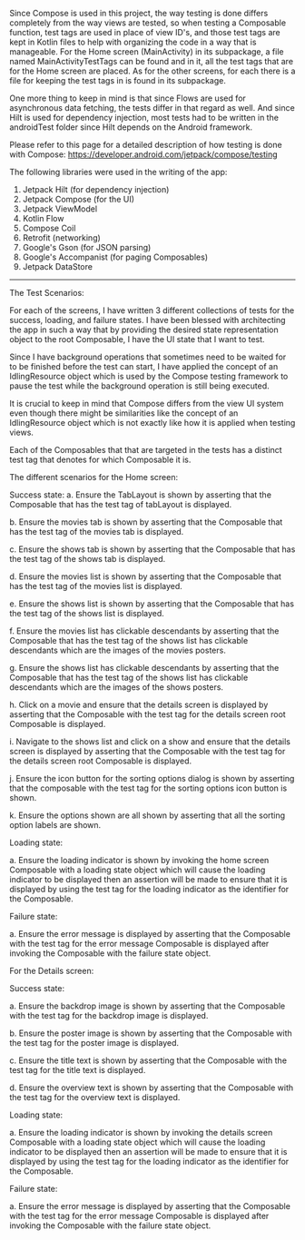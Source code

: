 Since Compose is used in this project, the way testing is done differs completely from the way views
are tested, so when testing a Composable function, test tags are used in place of view ID's, and
those test tags are kept in Kotlin files to help with organizing the code in a way that is
manageable. For the Home screen (MainActivity) in its subpackage, a file named MainActivityTestTags
can be found and in it, all the test tags that are for the Home screen are placed. As for the other
screens, for each there is a file for keeping the test tags in is found in its subpackage.

One more thing to keep in mind is that since Flows are used for asynchronous data fetching, the
tests differ in that regard as well. And since Hilt is used for dependency injection, most tests had
to be written in the androidTest folder since Hilt depends on the Android framework.

Please refer to this page for a detailed description of how testing is done with Compose:
https://developer.android.com/jetpack/compose/testing

The following libraries were used in the writing of the app:

1. Jetpack Hilt (for dependency injection)
2. Jetpack Compose (for the UI)
3. Jetpack ViewModel
4. Kotlin Flow
5. Compose Coil
6. Retrofit (networking)
7. Google's Gson (for JSON parsing)
8. Google's Accompanist (for paging Composables)
9. Jetpack DataStore

---

The Test Scenarios:

For each of the screens, I have written 3 different collections of tests for the success, loading,
and failure states. I have been blessed with architecting the app in such a way that by providing
the desired state representation object to the root Composable, I have the UI state that I want to
test.

Since I have background operations that sometimes need to be waited for to be finished before the
test can start, I have applied the concept of an IdlingResource object which is used by the Compose
testing framework to pause the test while the background operation is still being executed.

It is crucial to keep in mind that Compose differs from the view UI system even though there might
be similarities like the concept of an IdlingResource object which is not exactly like how it is
applied when testing views.

Each of the Composables that that are targeted in the tests has a distinct test tag that denotes for
which Composable it is.


The different scenarios for the Home screen:

Success state:
a. Ensure the TabLayout is shown by asserting that the Composable that has the test tag of tabLayout
is displayed.

b. Ensure the movies tab is shown by asserting that the Composable that has the test tag of the
movies tab is displayed.

c. Ensure the shows tab is shown by asserting that the Composable that has the test tag of the shows
tab is displayed.

d. Ensure the movies list is shown by asserting that the Composable that has the test tag of the
movies list is displayed.

e. Ensure the shows list is shown by asserting that the Composable that has the test tag of the
shows list is displayed.

f. Ensure the movies list has clickable descendants by asserting that the Composable that has the
test tag of the shows list has clickable descendants which are the images of the movies posters.

g. Ensure the shows list has clickable descendants by asserting that the Composable that has the
test tag of the shows list has clickable descendants which are the images of the shows posters.

h. Click on a movie and ensure that the details screen is displayed by asserting that the Composable
with the test tag for the details screen root Composable is displayed.

i. Navigate to the shows list and click on a show and ensure that the details screen is displayed by
asserting that the Composable with the test tag for the details screen root Composable is displayed.

j. Ensure the icon button for the sorting options dialog is shown by asserting that the composable
with the test tag for the sorting options icon button is shown.

k. Ensure the options shown are all shown by asserting that all the sorting option labels are shown.

Loading state:

a. Ensure the loading indicator is shown by invoking the home screen Composable with a loading state
object which will cause the loading indicator to be displayed then an assertion will be made to
ensure that it is displayed by using the test tag for the loading indicator as the identifier for
the Composable.

Failure state:

a. Ensure the error message is displayed by asserting that the Composable with the test tag for the
error message Composable is displayed after invoking the Composable with the failure state object.


For the Details screen:

Success state:

a. Ensure the backdrop image is shown by asserting that the Composable with the test tag for the
backdrop image is displayed.

b. Ensure the poster image is shown by asserting that the Composable with the test tag for the
poster image is displayed.

c. Ensure the title text is shown by asserting that the Composable with the test tag for the title
text is displayed.

d. Ensure the overview text is shown by asserting that the Composable with the test tag for the
overview text is displayed.

Loading state:

a. Ensure the loading indicator is shown by invoking the details screen Composable with a loading
state object which will cause the loading indicator to be displayed then an assertion will be made
to ensure that it is displayed by using the test tag for the loading indicator as the identifier for
the Composable.

Failure state:

a. Ensure the error message is displayed by asserting that the Composable with the test tag for the
error message Composable is displayed after invoking the Composable with the failure state object.


